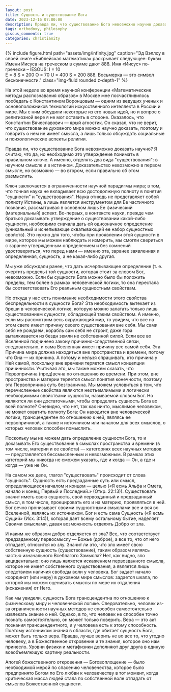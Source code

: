 ```yaml
---
layout: post
title: Сущность и существование Бога
date: 2023-12-16 07:00:00
description: Правда ли, что существование Бога невозможно научно доказать?
tags: orthodoxy, philosophy
giscus_comments: true
categories: christianity
---
```


{% include figure.html path="assets/img/infinity.jpg" caption="Эд Вэллоу в своей книге «Библейская математика» раскрывает следующее: буквы Имени Иисуса на греческом в сумме дают 888. Имя «Иисус» по-гречески – IESOUS:
I    =    10    
E    =    8
S    =    200
O    =    70
U    =    400
S    =    200
888. Восьмерка &mdash; это символ бесконечности." class="img-fluid rounded z-depth-1" %}

На этой неделе во время научной конференции «Математические методы распознавания образов» в Москве мне посчастливилось пообедать с Константином Воронцовым — одним из ведущих ученых и основоположников технологий искусственного интеллекта в России и мире. Мы с ним обсудили некоторые из его новых идей, но и вопрос о религиозной вере я не мог оставить в стороне.
Оказалось, что Константин Вячеславович — ярый агностик. Он сказал, что не верит, что существование духовного мира можно научно доказать, поэтому и говорить о нем не имеет смысла, а лишь только обсуждать социальные и психологические аспекты религии.

Правда ли, что существование Бога невозможно доказать научно? Я считаю, что да, но необходимо это утверждение понимать в правильном ключе. А именно, отделять два вида "существования": в научном смысле и в истинном. Доказательство невозможно в первом смысле, но возможно — во втором, если правильно об этом размыслить.

Ключ заключается в ограниченности научной парадигмы мира; в том, что точная наука не вкладывает всю достодолжную полноту в понятия "сущности" и "существования". Наука отнюдь не представляет собой полноту Истины, а лишь является инструментом для Ее частичного познания, рассматривая в основном лишь Ее физический (материальный) аспект.
Во-первых, в контексте науки, прежде чем браться доказывать утверждение о существовании какой-либо сущности, необходимо сначала дать ей однозначное определение (уникальный и исчепывающе охватывающий ее набор сущностных свойств). Это нужно для того, чтобы при проявлении этой сущности в мире, которое мы можем наблюдать и измерить, мы смогли свериться с заранее утвержденным определением и без сомнений удостовериться, что перед нами — именно эта, заранее заявленная и определенная, сущность, а не какая-либо другая.

Мы уже обсуждали ранее, что дать исчерпывающее определение (т. е. очертить пределы) той сущности, которая стоит за словом Бог, невозможно. Если бы сущности Бога можно было бы положить пределы, тем более в рамках человеческой логики, то она перестала бы соответствовать Его реальным сущностным свойствам.

Но откуда у нас есть понимание необходимости этого свойства беспредельности в сущности Бога? Эта необходимость вытекает из бреши в человеческой логике, которую можно залатать только лишь существованием сущности, обладающей таким свойством. А именно, если мы рассмотрим весь окружающий мир, то увидим, что все на этом свете имеет причину своего существования вне себя. Мы сами себя не рождаем, корабль сам себя не строит, даже гора выталкивается из бездн земли не собственной силой. Если все во Вселенной подчинено закону причинно-следственной связи, следовательно, и сама Вселенная имеет причину все самой себя. Эта Причина мира должна находиться вне пространства и времени, потому что Она — их причина. А потому и нельзя спрашивать, кто причина у Ней самой, поскольку вне времени теряется смысл концепции причинности. Учитывая это, мы также можем сказать, что Первопричина (пред)вечна по отношению ко времени. При этом, вне пространства и материи теряется смысл понятия конечности, поэтому эта Первопричина суть безгранична. Мы можем условиться в том, что перечисленные свойства являются неотъемлимыми и логически необходимыми свойствами сущности, называемой словом Бог. Но являются ли они достаточными, чтобы определить сущность Бога во всей полноте? Очевидно, что нет, так как ничто, мыслимое человеком, не может охватить полноту Бога: Он находится вне человеческой логики, трансцендентен по отношению к ней, являясь ее первопричиной, а также и источником или началом для всех смыслов, о которых человек способен помыслить.

Поскольку мы не можем дать определение сущности Бога, то и доказывать Его существование в смыслах пространства и времени (в том числе, материи и ее свойств) — категориях всех научных методов — представляется бессмысленным и невозможным. В рамках этих категорий мы никогда не сможем указать, где и когда — Он, а где и когда — уже не Он.

На самом же деле, глагол "существовать" происходит от слова "сущность". Сущность есть предзаданные суть или смысл, определяющиеся началом и концом — целью («Я есмь Альфа и Омега, начало и конец, Первый и Последний.» (Откр. 22:13)). Существовать значит иметь свою сущность, свой первозданный и предзаданный смысл, в том числе, проецировать его и на материю, проявляться в ней. Бог вечно пронизывает своими сущностными смыслами все и вся во Вселенной, являясь их источником.
Бог и есть сама Сущность («Я есмь Сущий» (Исх. 3:14)), которая дает всему остальному бытие, наделяет Своими смыслами, давая возможность отделять Добро от зла.

И каким же образом добро отделяется от зла? Все, что соответствует предзаданному первосмыслу — Божье (доброе), а все то, что от него отпадает, относится ко злу. Значит ли это, что зло имеет свою собственную сущность (существование), таким образом являясь частью изначального Всеблагого Замысла? Нет, как видно, зло акцидентально: оно лишь является искажением первозданного смысла, которое не имеет собственного существования, а является лишь следствием наличия свободы воли у человека.
Бог задает начало координат (или меру) в духовном мире смыслов: задается шкала, по которой мы можем оценивать смыслы по мере их отдаления (искажения) от Него.

Как мы увидели, сущность Бога трансцендентна по отношению к физическому миру и человеческой логике. Следовательно, человек из-за ограниченности научных методов не способен самостоятельно извлекать знание о ней. Однако, в то, что человек не способен точно познать самостоятельно, он может только поверить. Вера — это акт познания трансцендентного, и у человека есть к этому способность. Поэтому источником знания в области, где обитает сущность Бога, может быть только вера. Правда, лучше верить не во все то, что угодно человеку, а в Божественное откровение и те знания, которое оно нам принесло.
Уровни физики и метафизики дополняют друг друга в единую всеобъемлющую картину реальности.

Апогей божественного откровения — Боговоплощение — было необходимой мерой по спасению человечества, которое было предпринято Богом по Его любви к человечеству в тот момент, когда критическая масса людей стала по собственной воле отпадать от смыслов Божественной сущности.